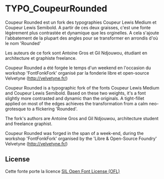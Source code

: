 # TYPO_CoupeurRounded

Coupeur Rounded est un fork des typographies Coupeur Lewis Medium et Coupeur Lewis Semibold.
A partir de ces deux graisses, c'est une fonte légèrement plus contrastée et dynamique que les orginelles. A cela s'ajoute l'abbatement de la plupart des angles pour se transformer en arrondis d'où le nom 'Rounded'

Les auteurs de ce fork sont Antoine Gros et Gil Ndjouwou, étudiant en architecture et graphiste freelance.

Coupeur Rounded a été forgée le temps d'un weekend en l'occasion du workshop 'FontFonkFork' organisé par la fonderie libre et open-source Velvetyne (http://velvetyne.fr/)



Coupeur Rounded is a typographic fork of the fonts Coupeur Lewis Medium and Coupeur Lewis Semibold.
Based on these two weights, it's a font slightly more contrasted and dynamic than the originals. A tight-fillet applied on most of the edges achieves the transformation from a calm neo-grotesque to a flickering 'Rounded'.

The fork's authors are Antoine Gros and Gil Ndjouwou, architecture student and freelance graphist.

Coupeur Rounded was forged in the span of a week-end, during the workshop 'FontFonkFork' organised by the 'Libre & Open-Source Foundry' Velvetyne (http://velvetyne.fr/)



## License

Cette fonte porte la licence [SIL Open Font License (OFL)](http://scripts.sil.org/cms/scripts/page.php?site_id=nrsi&id=OFL "SIL Open Font License")
